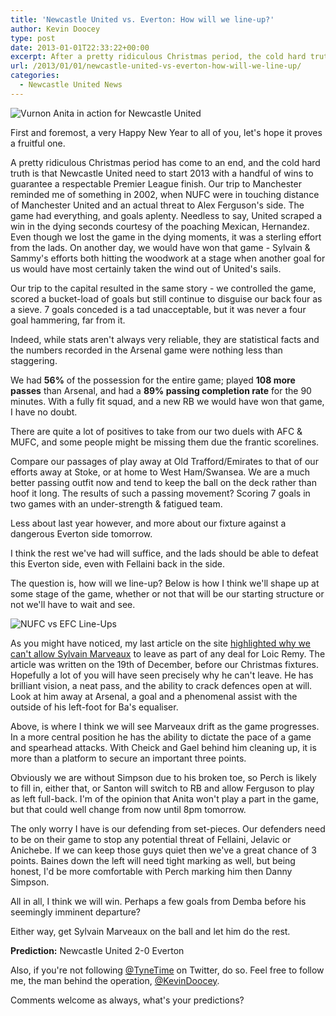 ```yaml
---
title: 'Newcastle United vs. Everton: How will we line-up?'
author: Kevin Doocey
type: post
date: 2013-01-01T22:33:22+00:00
excerpt: After a pretty ridiculous Christmas period, the cold hard truth is that Newcastle United need to start 2013 with a handful of wins to guarantee a respectable Premier League finish. Our trip..
url: /2013/01/01/newcastle-united-vs-everton-how-will-we-line-up/
categories:
  - Newcastle United News
---
```


![Vurnon Anita in action for Newcastle United](https://www.tynetime.com/wp-content/uploads/2013/01/Vurnon-Anita-Newcastle-United.jpg "Anita - Likely to miss Everton encounter after suffering severe ankle bruising")

First and foremost, a very Happy New Year to all of you, let's hope it proves a fruitful one.

A pretty ridiculous Christmas period has come to an end, and the cold hard truth is that Newcastle United need to start 2013 with a handful of wins to guarantee a respectable Premier League finish. Our trip to Manchester reminded me of something in 2002, when NUFC were in touching distance of Manchester United and an actual threat to Alex Ferguson's side. The game had everything, and goals aplenty. Needless to say, United scraped a win in the dying seconds courtesy of the poaching Mexican, Hernandez. Even though we lost the game in the dying moments, it was a sterling effort from the lads. On another day, we would have won that game - Sylvain & Sammy's efforts both hitting the woodwork at  a stage when another goal for us would have most certainly taken the wind out of United's sails.

Our trip to the capital resulted in the same story - we controlled the game, scored a bucket-load of goals but still continue to disguise our back four as a sieve. 7 goals conceded is a tad unacceptable, but it was never a four goal hammering, far from it.

Indeed, while stats aren't always very reliable, they are statistical facts and the numbers recorded in the Arsenal game were nothing less than staggering.

We had **56%** of the possession for the entire game; played **108 more passes** than Arsenal, and had a **89% passing completion rate** for the 90 minutes. With a fully fit squad, and a new RB we would have won that game, I have no doubt.

There are quite a lot of positives to take from our two duels with AFC & MUFC, and some people might be missing them due the frantic scorelines.

Compare our passages of play away at Old Trafford/Emirates to that of our efforts away at Stoke, or at home to West Ham/Swansea. We are a much better passing outfit now and tend to keep the ball on the deck rather than hoof it long. The results of such a passing movement? Scoring 7 goals in two games with an under-strength & fatigued team.

Less about last year however, and more about our fixture against a dangerous Everton side tomorrow.

I think the rest we've had will suffice, and the lads should be able to defeat this Everton side, even with Fellaini back in the side.

The question is, how will we line-up? Below is how I think we'll shape up at some stage of the game, whether or not that will be our starting structure or not we'll have to wait and see.

![NUFC vs EFC Line-Ups](https://www.tynetime.com/wp-content/uploads/2013/01/Newcastle-United-vs-Everton.jpg)

As you might have noticed, my last article on the site [highlighted why we can't allow Sylvain Marveaux](https://www.tynetime.com/2012/12/19/newcastle-united-cant-allow-this-frenchman-to-leave-as-part-of-remy-deal/) to leave as part of any deal for Loic Remy. The article was written on the 19th of December, before our Christmas fixtures. Hopefully a lot of you will have seen precisely why he can't leave. He has brilliant vision, a neat pass, and the ability to crack defences open at will. Look at him away at Arsenal, a goal and a phenomenal assist with the outside of his left-foot for Ba's equaliser.

Above, is where I think we will see Marveaux drift as the game progresses. In a more central position he has the ability to dictate the pace of a game and spearhead attacks. With Cheick and Gael behind him cleaning up, it is more than a platform to secure an important three points.

Obviously we are without Simpson due to his broken toe, so Perch is likely to fill in, either that, or Santon will switch to RB and allow Ferguson to play as left full-back. I'm of the opinion that Anita won't play a part in the game, but that could well change from now until 8pm tomorrow.

The only worry I have is our defending from set-pieces. Our defenders need to be on their game to stop any potential threat of Fellaini, Jelavic or Anichebe. If we can keep those guys quiet then we've a great chance of 3 points. Baines down the left will need tight marking as well, but being honest, I'd be more comfortable with Perch marking him then Danny Simpson.

All in all, I think we will win. Perhaps a few goals from Demba before his seemingly imminent departure?
  
Either way, get Sylvain Marveaux on the ball and let him do the rest.

**Prediction:** Newcastle United 2-0 Everton

Also, if you're not following [@TyneTime][1] on Twitter, do so. Feel free to follow me, the man behind the operation, [@KevinDoocey][2].

Comments welcome as always, what's your predictions?

 [1]: https://twitter.com/tynetime
 [2]: https://twitter.com/kevindoocey
